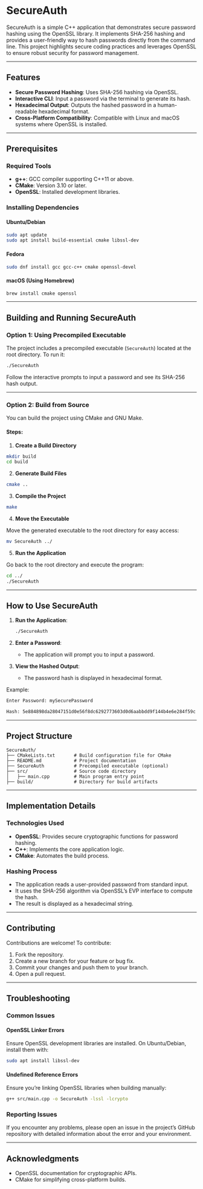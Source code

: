 # SecureAuth

SecureAuth is a simple C++ application that demonstrates secure password hashing using the OpenSSL library. It implements SHA-256 hashing and provides a user-friendly way to hash passwords directly from the command line. This project highlights secure coding practices and leverages OpenSSL to ensure robust security for password management.

---

## Features

- **Secure Password Hashing**: Uses SHA-256 hashing via OpenSSL.
- **Interactive CLI**: Input a password via the terminal to generate its hash.
- **Hexadecimal Output**: Outputs the hashed password in a human-readable hexadecimal format.
- **Cross-Platform Compatibility**: Compatible with Linux and macOS systems where OpenSSL is installed.

---

## Prerequisites

### Required Tools
- **g++**: GCC compiler supporting C++11 or above.
- **CMake**: Version 3.10 or later.
- **OpenSSL**: Installed development libraries.

### Installing Dependencies

#### Ubuntu/Debian
```bash
sudo apt update
sudo apt install build-essential cmake libssl-dev
```

#### Fedora
```bash
sudo dnf install gcc gcc-c++ cmake openssl-devel
```

#### macOS (Using Homebrew)
```bash
brew install cmake openssl
```

---

## Building and Running SecureAuth

### Option 1: Using Precompiled Executable

The project includes a precompiled executable (`SecureAuth`) located at the root directory. To run it:

```bash
./SecureAuth
```

Follow the interactive prompts to input a password and see its SHA-256 hash output.

---

### Option 2: Build from Source

You can build the project using CMake and GNU Make.

#### Steps:

1. **Create a Build Directory**

```bash
mkdir build
cd build
```

2. **Generate Build Files**

```bash
cmake ..
```

3. **Compile the Project**

```bash
make
```

4. **Move the Executable**

Move the generated executable to the root directory for easy access:

```bash
mv SecureAuth ../
```

5. **Run the Application**

Go back to the root directory and execute the program:

```bash
cd ../
./SecureAuth
```

---

## How to Use SecureAuth

1. **Run the Application**:
   ```bash
   ./SecureAuth
   ```

2. **Enter a Password**:
   - The application will prompt you to input a password.

3. **View the Hashed Output**:
   - The password hash is displayed in hexadecimal format.

Example:
```bash
Enter Password: mySecurePassword

Hash: 5e884898da28047151d0e56f8dc6292773603d0d6aabbdd9f144b4e6e284f59c
```

---

## Project Structure

```plaintext
SecureAuth/
├── CMakeLists.txt       # Build configuration file for CMake
├── README.md            # Project documentation
├── SecureAuth           # Precompiled executable (optional)
├── src/                 # Source code directory
│   ├── main.cpp         # Main program entry point
├── build/               # Directory for build artifacts
```

---

## Implementation Details

### Technologies Used
- **OpenSSL**: Provides secure cryptographic functions for password hashing.
- **C++**: Implements the core application logic.
- **CMake**: Automates the build process.

### Hashing Process
- The application reads a user-provided password from standard input.
- It uses the SHA-256 algorithm via OpenSSL’s EVP interface to compute the hash.
- The result is displayed as a hexadecimal string.

---

## Contributing

Contributions are welcome! To contribute:

1. Fork the repository.
2. Create a new branch for your feature or bug fix.
3. Commit your changes and push them to your branch.
4. Open a pull request.

---


## Troubleshooting

### Common Issues

#### OpenSSL Linker Errors
Ensure OpenSSL development libraries are installed. On Ubuntu/Debian, install them with:
```bash
sudo apt install libssl-dev
```

#### Undefined Reference Errors
Ensure you’re linking OpenSSL libraries when building manually:
```bash
g++ src/main.cpp -o SecureAuth -lssl -lcrypto
```

### Reporting Issues
If you encounter any problems, please open an issue in the project’s GitHub repository with detailed information about the error and your environment.

---

## Acknowledgments
- OpenSSL documentation for cryptographic APIs.
- CMake for simplifying cross-platform builds.

